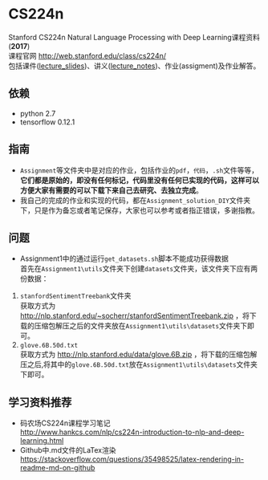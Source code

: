 # CS224n
Stanford CS224n Natural Language Processing with Deep Learning课程资料(**2017**)  
课程官网 http://web.stanford.edu/class/cs224n/  
包括课件([lecture_slides](lecture_slides/))、讲义([lecture_notes](lecture_notes/))、作业(assigment)及作业解答。

## 依赖
* python 2.7
* tensorflow 0.12.1
  
## 指南
* `Assignment`等文件夹中是对应的作业，包括作业的`pdf`，`代码`，`.sh`文件等等，**它们都是原始的，即没有任何标记，代码里没有任何已实现的代码，这样可以方便大家有需要的可以下载下来自己去研究、去独立完成**。  
* 我自己的完成的作业和实现的代码，都在`Assignment_solution_DIY`文件夹下，只是作为备忘或者笔记保存，大家也可以参考或者指正错误，多谢指教。  

## 问题
* Assignment1中的通过运行`get_datasets.sh`脚本不能成功获得数据  
首先在`Assignment1\utils`文件夹下创建`datasets`文件夹，该文件夹下应有两份数据：  
1. `stanfordSentimentTreebank`文件夹  
    获取方式为 http://nlp.stanford.edu/~socherr/stanfordSentimentTreebank.zip ，将下载的压缩包解压之后的文件夹放在`Assignment1\utils\datasets`文件夹下即可。
2. `glove.6B.50d.txt`  
    获取方式为 http://nlp.stanford.edu/data/glove.6B.zip ，将下载的压缩包解压之后,将其中的`glove.6B.50d.txt`放在`Assignment1\utils\datasets`文件夹下即可。    

## 学习资料推荐
* 码农场CS224n课程学习笔记  
http://www.hankcs.com/nlp/cs224n-introduction-to-nlp-and-deep-learning.html  
* Github中.md文件的LaTex渲染  
https://stackoverflow.com/questions/35498525/latex-rendering-in-readme-md-on-github